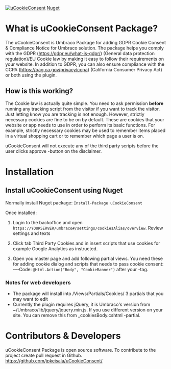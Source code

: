 
[![uCookieConsent](https://img.shields.io/badge/Umbraco-v8%20package-brightgreen)](https://github.com/jpkeisala/uCookieConsent)
[Nuget](https://img.shields.io/nuget/v/uCookieConsent)

# What is uCookieConsent Package?
The uCookieConsent is Umbraco Package for adding GDPR Cookie Consent & Compliance Notice for Umbraco solution. The package helps you comply with the GDPR (https://gdpr.eu/what-is-gdpr/) (General data protection regulation)/EU Cookie law by making it easy to follow their requirements on your website. In addition to GDPR, you can also ensure compliance with the CCPA (https://oag.ca.gov/privacy/ccpa) (California Consumer Privacy Act) or both using the plugin.

## How is this working?
The Cookie law is actually quite simple. You need to ask permission **before** running any tracking script from the visitor if you want to track the visitor. Just letting know you are tracking is not enough. However, strictly necessary cookies are fine to be on by default. 
These are cookies that your website or app needs to use in order to perform its basic functions. 
For example, strictly necessary cookies may be used to remember items placed in a virtual shopping cart or to remember which page a user is on.

uCookieConsent will not execute any of the third party scripts before the user clicks approve -button on the disclaimer. 


# Installation
## Install uCookieConsent using Nuget

Normally install Nuget package: ``` Install-Package uCookieConsent ```

Once installed:
1. Login to the backoffice and open `https://YOURSERVER/umbraco#/settings/cookiesAlias/overview`. Review settings and texts

2. Click tab Third Party Cookies and in insert scripts that use cookies for example Google Analytics as instructed.  

3. Open you master page and add following partial views. You need these for adding cookie dialog and scripts that needs to pass cookie consent:
  ---Code: `@Html.Action("Body", "CookieBanner")` after your <body> -tag. 


### Notes for web developers
- The package will install into /Views/Partials/Cookies/ 3 partials that you may want to edit
- Currently the plugin requires jQuery, it is Umbraco's version from ~/Umbraco/lib/jquery/jquery.min.js. If you use different version on your site. You can remove this from _cookiesBody.cshtml -partial.



# Contributors & Developers
uCookieConsent Package is open source software. To contribute to the project create pull request in Github. https://github.com/jpkeisala/uCookieConsent/
